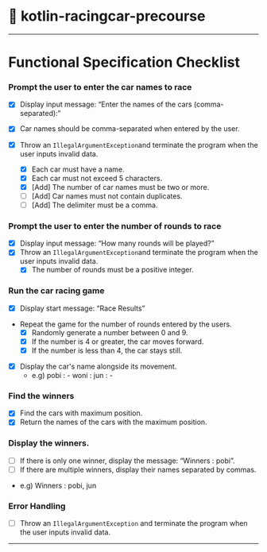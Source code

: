 # 🏁 kotlin-racingcar-precourse

***

# Functional Specification Checklist

### Prompt the user to enter the car names to race

- [X]  Display input message: “Enter the names of the cars (comma-separated):”
- [X]  Car names should be comma-separated when entered by the user.

- [X]  Throw an `IllegalArgumentException`and terminate the program when the user inputs invalid data.
    - [X]  Each car must have a name.
    - [X]  Each car must not exceed 5 characters.
    - [X]  [Add] The number of car names must be two or more.
    - [ ]  [Add] Car names must not contain duplicates.
    - [ ]  [Add] The delimiter must be a comma.

### Prompt the user to enter the number of rounds to race

- [X]  Display input message: “How many rounds will be played?”
- [X]  Throw an `IllegalArgumentException`and terminate the program when the user inputs invalid data.
    - [X]  The number of rounds must be a positive integer.

### Run the car racing game

- [X]  Display start message: “Race Results”
- Repeat the game for the number of rounds entered by the users.
    - [X]  Randomly generate a number between 0 and 9.
    - [X]  If the number is 4 or greater, the car moves forward.
    - [X]  If the number is less than 4, the car stays still.
- [X]  Display the car's name alongside its movement.
    - e.g)
      pobi : -
      woni :
      jun : -

### Find the winners

- [X]  Find the cars with maximum position.
- [X]  Return the names of the cars with the maximum position.

### Display the winners.

- [ ]  If there is only one winner, display the message: “Winners : pobi”.
- [ ]  If there are multiple winners, display their names separated by commas.
- e.g) Winners : pobi, jun

### Error Handling

- [ ]  Throw an `IllegalArgumentException` and terminate the program when the user inputs invalid data.

---